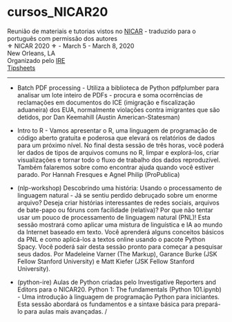 # cursos_NICAR20
Reunião de materiais e tutorias vistos no [NICAR](https://www.ire.org/events-and-training/conferences/nicar-2020) - traduzido para o português com permissão dos autores <br>
⚜️ NICAR 2020 ⚜️ - March 5 - March 8, 2020<br>
New Orleans, LA<br>
Organizado pelo [IRE](https://www.ire.org/)<br> 
[Tipsheets](https://www.ire.org/events-and-training/conferences/nicar-2020/tipsheets-links)

-------------------------------------

- Batch PDF processing - Utiliza a biblioteca de Python pdfplumber para analisar um lote inteiro de PDFs - procura e soma ocorrências de reclamações em documentos do ICE (imigração e fiscalização aduaneira) dos EUA, normalmente violações contra imigrantes que são detidos, por Dan Keemahill (Austin American-Statesman)

- Intro to R - Vamos apresentar o R, uma linguagem de programação de código aberto gratuita e poderosa que elevará os relatórios de dados para um próximo nível. No final desta sessão de três horas, você poderá ler dados de tipos de arquivos comuns no R, limpar e explorá-los, criar visualizações e tornar todo o fluxo de trabalho dos dados reproduzível. Também falaremos sobre como encontrar ajuda quando você estiver parado. Por Hannah Fresques e Agnel Philip (ProPublica)

- (nlp-workshop) Descobrindo uma história: Usando o processamento de linguagem natural - Já se sentiu perdido debruçado sobre um enorme arquivo? Deseja criar histórias interessantes de redes sociais, arquivos de bate-papo ou fóruns com facilidade (relativa)? 
Por que não tentar usar um pouco de processamento de linguagem natural (PNL)!
Esta sessão mostrará como aplicar uma mistura de linguística e IA ao mundo da Internet baseado em texto. Você aprenderá alguns conceitos básicos da PNL e como aplicá-los a textos online usando o pacote Python Spacy. Você poderá sair desta sessão pronto para começar a pesquisar seus dados. Por Madeleine Varner (The Markup), Garance Burke (JSK Fellow Stanford University) e Matt Kiefer (JSK Fellow Stanford University).

- (python-ire) Aulas de Python criadas pelo Investigative Reporters and Editors para o NICAR20. Python 1: The fundamentals (Python 101.ipynb) - Uma introdução à linguagem de programação Python para iniciantes. Esta sessão abordará os fundamentos e a sintaxe básica para prepará-lo para aulas mais avançadas. / 
